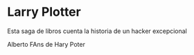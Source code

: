 # Larry Plotter

Esta saga de libros cuenta la historia de un hacker excepcional


Alberto FAns de Hary Poter
